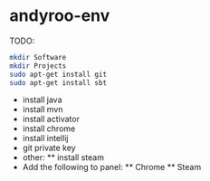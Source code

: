 # andyroo-env
TODO:


```bash
mkdir Software
mkdir Projects
sudo apt-get install git
sudo apt-get install sbt
```

* install java
* install mvn
* install activator
* install chrome
* install intellij
* git private key
* other:
** install steam
* Add the following to panel:
** Chrome
** Steam
